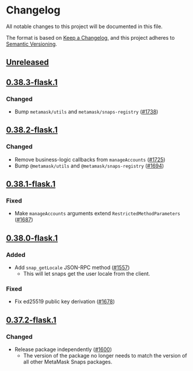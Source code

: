 # Changelog
All notable changes to this project will be documented in this file.

The format is based on [Keep a Changelog](https://keepachangelog.com/en/1.0.0/),
and this project adheres to [Semantic Versioning](https://semver.org/spec/v2.0.0.html).

## [Unreleased]

## [0.38.3-flask.1]
### Changed
- Bump `metamask/utils` and `metamask/snaps-registry` ([#1738](https://github.com/MetaMask/snaps-skunkworks.git/pull/1738))

## [0.38.2-flask.1]
### Changed
- Remove business-logic callbacks from `manageAccounts` ([#1725](https://github.com/MetaMask/snaps/pull/1725))
- Bump `@metamask/utils` and `@metamask/snaps-registry` ([#1694](https://github.com/MetaMask/snaps/pull/1694))

## [0.38.1-flask.1]
### Fixed
- Make `manageAccounts` arguments extend `RestrictedMethodParameters` ([#1687](https://github.com/MetaMask/snaps/pull/1687))

## [0.38.0-flask.1]
### Added
- Add `snap_getLocale` JSON-RPC method ([#1557](https://github.com/MetaMask/snaps/pull/1557))
   - This will let snaps get the user locale from the client.

### Fixed
- Fix ed25519 public key derivation ([#1678](https://github.com/MetaMask/snaps/pull/1678))

## [0.37.2-flask.1]
### Changed
- Release package independently ([#1600](https://github.com/MetaMask/snaps/pull/1600))
  - The version of the package no longer needs to match the version of all other
    MetaMask Snaps packages.

[Unreleased]: https://github.com/MetaMask/snaps/compare/@metamask/rpc-methods@0.38.3-flask.1...HEAD
[0.38.3-flask.1]: https://github.com/MetaMask/snaps/compare/@metamask/rpc-methods@0.38.2-flask.1...@metamask/rpc-methods@0.38.3-flask.1
[0.38.2-flask.1]: https://github.com/MetaMask/snaps/compare/@metamask/rpc-methods@0.38.1-flask.1...@metamask/rpc-methods@0.38.2-flask.1
[0.38.1-flask.1]: https://github.com/MetaMask/snaps/compare/@metamask/rpc-methods@0.38.0-flask.1...@metamask/rpc-methods@0.38.1-flask.1
[0.38.0-flask.1]: https://github.com/MetaMask/snaps/compare/@metamask/rpc-methods@0.37.2-flask.1...@metamask/rpc-methods@0.38.0-flask.1
[0.37.2-flask.1]: https://github.com/MetaMask/snaps/releases/tag/@metamask/rpc-methods@0.37.2-flask.1

